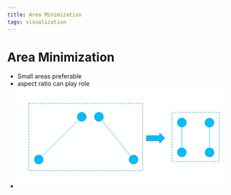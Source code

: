 ```yaml
---
title: Area Minimization
tags: visualization
---
```


# Area Minimization
- Small areas preferable
- aspect ratio can play role
- ![im](assets/Pasted%20Image%2020220418123113.png)




































































